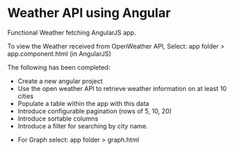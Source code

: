 # Weather API using Angular

Functional Weather fetching AngularJS app.

To view the Weather received from OpenWeather API,
Select: app folder > app.component.html (in AngularJS)

The following has been completed: 
- Create a new angular project
- Use the open weather API to retrieve weather information on at least 10 cities
- Populate a table within the app with this data
- Introduce configurable pagination (rows of 5, 10, 20)
- Introduce sortable columns
- Introduce a filter for searching by city name.

* For Graph select: app folder > graph.html 
